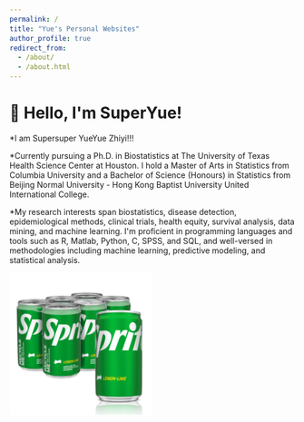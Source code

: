 ```yaml
---
permalink: /
title: "Yue's Personal Websites"
author_profile: true
redirect_from: 
  - /about/
  - /about.html
---
```


# 👋 Hello, I'm SuperYue!

*I am Supersuper YueYue Zhiyi!!!

*Currently pursuing a Ph.D. in Biostatistics at The University of Texas Health Science Center at Houston. I hold a Master of Arts in Statistics from Columbia University and a Bachelor of Science (Honours) in Statistics from Beijing Normal University - Hong Kong Baptist University United International College.

*My research interests span biostatistics, disease detection, epidemiological methods, clinical trials, health equity, survival analysis, data mining, and machine learning. I'm proficient in programming languages and tools such as R, Matlab, Python, C, SPSS, and SQL, and well-versed in methodologies including machine learning, predictive modeling, and statistical analysis.

<img src="images/3.png" alt="Yue's Image" width="250">
